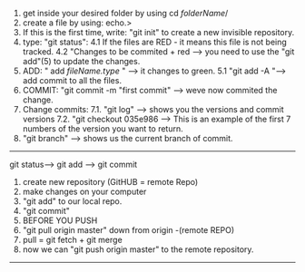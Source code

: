 1. get inside your desired folder by using cd *folderName*/
2. create a file by using: echo.>
3. If this is the first time, write: "git init" to create a new invisible repository.
4. type: "git status":
	4.1 If the files are RED - it means this file is not being tracked.
	4.2 "Changes to be commited + red --> you need to use the "git add"(5) to update the changes.
5. ADD: " add *fileName.type* " --> it changes to green.
	5.1 "git add -A "--> add commit to all the files.
6. COMMIT: "git commit -m "first commit" --> weve now commited the change.
7. Change commits:
	7.1. "git log" --> shows you the versions and commit versions
	7.2. "git checkout 035e986 --> This is an example of the first 7 numbers of the version you want to return.
8. "git branch" --> shows us the current branch of commit.

--------------------------
git status--> git add --> git commit

1. create new repository (GitHUB = remote Repo)
2. make changes on your computer
3. "git add" to our local repo.
4. "git commit"
5. BEFORE YOU PUSH
6. "git pull origin master" down from origin -(remote REPO) 
7. pull = git fetch + git merge
8. now we can "git push origin master" to the remote repository.
----------------
